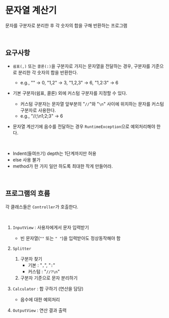 # 문자열 계산기

문자를 구분자로 분리한 후 각 숫자의 합을 구해 반환하는 프로그램

<br/>

## 요구사항

- `쉼표(,)` 또는 `콜론(:)`을 구분자로 가지는 문자열을 전달하는 경우, 구분자를 기준으로 분리한 각 숫자의 합을 반환한다.
    - e.g., "" → 0, "1,2" → 3, "1,2,3" → 6, "1,2:3" → 6


- 기본 구분자(쉼표, 콜론) 외에 커스텀 구분자를 지정할 수 있다.
    - 커스텀 구분자는 문자열 앞부분의 "`//`"와 "`\n`" 사이에 위치하는 문자를 커스텀 구분자로 사용한다.
    - e.g., "//;\n1;2;3" → 6


- 문자열 계산기에 음수를 전달하는 경우 `RuntimeException`으로 예외처리해야 한다.

<br/>

- Indent(들여쓰기) depth는 1단계까지만 허용
- else 사용 불가
- method가 한 가지 일만 하도록 최대한 작게 만들어라.

<br/>

## 프로그램의 흐름

각 클래스들은 `Controller`가 호출한다.

<br/>

1. `InputView` : 사용자에게서 문자 입력받기
    - 빈 문자열(`""` 또는 `" "`)을 입력받아도 정상동작해야 함


2. `Splitter`
    1. 구분자 찾기
        - 기본 : "`,`", "`:`"
        - 커스텀 : "`//?\n`"
    2. 구분자 기준으로 문자 분리하기


3. `Calculator` : 합 구하기 (연산을 담당)
    - 음수에 대한 예외처리


4. `OutputView` : 연산 결과 출력
